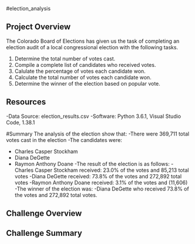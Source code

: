 #election_analysis

## Project Overview 
The Colorado Board of Elections has given us the task of completing an election audit of a local congressional election with the following tasks.

1. Determine the total number of votes cast.
2. Compile a complete list of candidates who received votes.
3. Calulate the percentage of votes each candidate won.
4. Calculate the total number of votes each candidate won.
5. Determine the winner of the election based on popular vote.

## Resources
-Data Source: election_results.csv
-Software: Python 3.6.1, Visual Studio Code, 1.38.1

#Summary
The analysis of the election show that: 
-There were 369,711 total votes cast in the election
-The candidates were:
  - Charles Casper Stockham
  - Diana DeGette
  - Raymon Anthony Doane
-The result of the election is as follows:
  -Charles Casper Stockham received: 23.0% of the votes and 85,213 total votes
  -Diana DeGette received: 73.8% of the votes and 272,892 total votes
  -Raymon Anthony Doane received: 3.1% of the votes and (11,606)
-The winner of the election was:
  -Diana DeGette who received 73.8% of the votes and 272,892 total votes.
  
 ## Challenge Overview
 
 ## Challenge Summary
 

